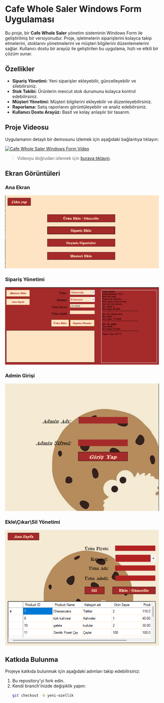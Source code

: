 # Cafe Whole Saler Windows Form Uygulaması

Bu proje, bir **Cafe Whole Saler** yönetim sisteminin Windows Form ile geliştirilmiş bir versiyonudur. Proje, işletmelerin siparişlerini kolayca takip etmelerini, stoklarını yönetmelerini ve müşteri bilgilerini düzenlemelerini sağlar. Kullanıcı dostu bir arayüz ile geliştirilen bu uygulama, hızlı ve etkili bir çözüm sunar.

## Özellikler

- **Sipariş Yönetimi:** Yeni siparişler ekleyebilir, güncelleyebilir ve silebilirsiniz.
- **Stok Takibi:** Ürünlerin mevcut stok durumunu kolayca kontrol edebilirsiniz.
- **Müşteri Yönetimi:** Müşteri bilgilerini ekleyebilir ve düzenleyebilirsiniz.
- **Raporlama:** Satış raporlarını görüntüleyebilir ve analiz edebilirsiniz.
- **Kullanıcı Dostu Arayüz:** Basit ve kolay anlaşılır bir tasarım.

## Proje Videosu

Uygulamanın detaylı bir demosunu izlemek için aşağıdaki bağlantıya tıklayın:

[![Cafe Whole Saler Windows Form Video](https://img.youtube.com/vi/nfgtaVxWSCU/0.jpg)](https://www.youtube.com/watch?v=nfgtaVxWSCU)

> Videoyu doğrudan izlemek için [buraya tıklayın](https://www.youtube.com/watch?v=nfgtaVxWSCU).


## Ekran Görüntüleri

### Ana Ekran
![Ana Ekran](images/mainPage.png)

### Sipariş Yönetimi
![Sipariş Yönetimi](images/order.png)

### Admin Girişi
![Sipariş Yönetimi](images/admin.png)

### Ekle\Çıkar\Sil Yönetimi
![Sipariş Yönetimi](images/addUpdateDelete.png)

## Katkıda Bulunma

Projeye katkıda bulunmak için aşağıdaki adımları takip edebilirsiniz:
1. Bu repository'yi fork edin.
2. Kendi branch'inizde değişiklik yapın:
   ```bash
   git checkout -b yeni-ozellik
